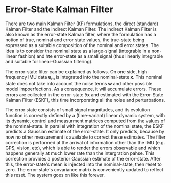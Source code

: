# Error-State Kalman Filter

There are two main Kalman Filter (KF) formulations, the direct (standard)
Kalman Filter and the indirect Kalman Filter. The indirect Kalman Filter
is also known as the error-state Kalman filter, where the formulation has
a notion of true, nominal and error state values, the true-state being
expressed as a suitable composition of the nominal and error states. The
idea is to consider the nominal state as a large-signal (integrable in
a non-linear fashion) and hte error-state as a small signal (thus linearly
integrable and suitable for linear-Guassian filtering).

The error-state filter can be explained as follows. On one side,
high-frequency IMU data $\mathbf{u_m}$ is integrated into the
nominal-state $\mathbf{x}$. This nominal state does not take into account
the noise terms $\mathbf{w}$ and other possible model impoerfections. As
a consequence, it will accumulate errors. These errors are collected in
the error-state $\delta \mathbf{x}$ and estimated with the Error-State
Kalman Filter (ESKF), this time incorporating all the noise and
perturbations.

The error state consists of small signal magnitudes, and its evolution
function is correctly defined by a (time-variant) linear dynamic system,
with its dynamic, control and measurment matrices computed from the values
of the nominal-state. In parallel with integration of the nominal state,
the ESKF predicts a Gaussian estimate of the error-state. It only
predicts, because by now no other measurement is available to correct
these estimates. The filter correction is performed at the arrival of
information other than the IMU (e.g. GPS, vision, etc), which is able to
render the errors observable and which happens generally at much lower
rate than the intergration pahse. This correction provides a posterior
Gaussian estimate of the error-state. After this, the error-state's mean
is injected into the nominal-state, then reset to zero. The error-state's
covariance matrix is conveniently updated to reflect this reset. The
system goes on like this forever.
